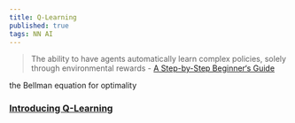 ```yaml
---
title: Q-Learning
published: true
tags: NN AI
---
```

> The ability to have agents automatically learn complex policies, solely through environmental rewards - [A Step-by-Step Beginner‘s Guide](https://thelinuxcode.com/demystifying-q-learning-a-step-by-step-beginners-guide/)

the Bellman equation for optimality

### [Introducing Q-Learning](https://huggingface.co/learn/deep-rl-course/unit2/q-learning)
